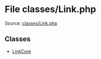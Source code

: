File classes/Link.php
=========

Source: [classes/Link.php](https://github.com/PrestaShop/PrestaShop/blob/1.5.6.0/classes/Link.php)


Classes
-------

* [LinkCore](class.LinkCore.md)

